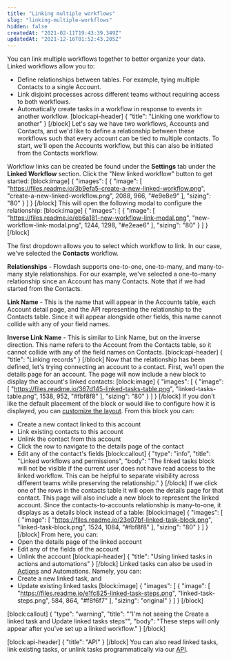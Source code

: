 ```yaml
---
title: "Linking multiple workflows"
slug: "linking-multiple-workflows"
hidden: false
createdAt: "2021-02-11T19:43:39.349Z"
updatedAt: "2021-12-16T01:52:43.205Z"
---
```

You can link multiple workflows together to better organize your data. Linked workflows allow you to:
* Define relationships between tables. For example, tying multiple Contacts to a single Account.
* Link disjoint processes across different teams without requiring access to both workflows.
* Automatically create tasks in a workflow in response to events in another workflow.
[block:api-header]
{
  "title": "Linking one workflow to another"
}
[/block]
Let's say we have two workflows, Accounts and Contacts, and we'd like to define a relationship between these workflows such that every account can be tied to multiple contacts. To start, we'll open the Accounts workflow, but this can also be initiated from the Contacts workflow.

Workflow links can be created be found under the **Settings** tab under the **Linked Workflow** section. Click the "New linked workflow" button to get started:
[block:image]
{
  "images": [
    {
      "image": [
        "https://files.readme.io/3b9efa5-create-a-new-linked-workflow.png",
        "create-a-new-linked-workflow.png",
        2088,
        966,
        "#e9e8e9"
      ],
      "sizing": "80"
    }
  ]
}
[/block]
This will open the following modal to configure the relationship:
[block:image]
{
  "images": [
    {
      "image": [
        "https://files.readme.io/eb6a181-new-workflow-link-modal.png",
        "new-workflow-link-modal.png",
        1244,
        1298,
        "#e2eae6"
      ],
      "sizing": "80"
    }
  ]
}
[/block]

The first dropdown allows you to select which workflow to link. In our case, we've selected the **Contacts** workflow. 

**Relationships** - Flowdash supports one-to-one, one-to-many, and many-to-many style relationships. For our example, we've selected a one-to-many relationship since an Account has many Contacts. Note that if we had started from the Contacts.

**Link Name** - This is the name that will appear in the Accounts table, each Account detail page, and the API representing the relationship to the Contacts table. Since it will appear alongside other fields, this name cannot collide with any of your field names.

**Inverse Link Name** - This is similar to Link Name, but on the inverse direction. This name refers to the Account from the Contacts table, so it cannot collide with any of the field names on Contacts.
[block:api-header]
{
  "title": "Linking records"
}
[/block]
Now that the relationship has been defined, let's trying connecting an account to a contact. First, we'll open the details page for an account. The page will now include a new block to display the account's linked contacts:
[block:image]
{
  "images": [
    {
      "image": [
        "https://files.readme.io/367d145-linked-tasks-table.png",
        "linked-tasks-table.png",
        1538,
        952,
        "#fbf8f8"
      ],
      "sizing": "80"
    }
  ]
}
[/block]
If you don't like the default placement of the block or would like to configure how it is displayed, you can [customize the layout](doc:custom-layout). From this block you can:
* Create a new contact linked to this account
* Link existing contacts to this account
* Unlink the contact from this account
* Click the row to navigate to the details page of the contact
* Edit any of the contact's fields
[block:callout]
{
  "type": "info",
  "title": "Linked workflows and permissions",
  "body": "The linked tasks block will not be visible if the current user does not have read access to the linked workflow. This can be helpful to separate visibility across different teams while preserving the relationship."
}
[/block]
If we click one of the rows in the contacts table it will open the details page for that contact. This page will also include a new block to represent the linked account. Since the contacts-to-accounts relationship is many-to-one, it displays as a details block instead of a table:
[block:image]
{
  "images": [
    {
      "image": [
        "https://files.readme.io/23e07bf-linked-task-block.png",
        "linked-task-block.png",
        1524,
        1084,
        "#fbf8f8"
      ],
      "sizing": "80"
    }
  ]
}
[/block]
From here, you can:
* Open the details page of the linked account
* Edit any of the fields of the account
* Unlink the account
[block:api-header]
{
  "title": "Using linked tasks in actions and automations"
}
[/block]
Linked tasks can also be used in [Actions](doc:actions) and Automations. Namely, you can:
* Create a new linked task, and
* Update existing linked tasks
[block:image]
{
  "images": [
    {
      "image": [
        "https://files.readme.io/e1fc825-linked-task-steps.png",
        "linked-task-steps.png",
        584,
        864,
        "#f8f6f7"
      ],
      "sizing": "original"
    }
  ]
}
[/block]

[block:callout]
{
  "type": "warning",
  "title": "\"I'm not seeing the Create a linked task and Update linked tasks steps\"",
  "body": "These steps will only appear after you've set up a linked workflow."
}
[/block]

[block:api-header]
{
  "title": "API"
}
[/block]
You can also read linked tasks, link existing tasks, or unlink tasks programmatically via our [API](doc:working-with-linked-tasks).